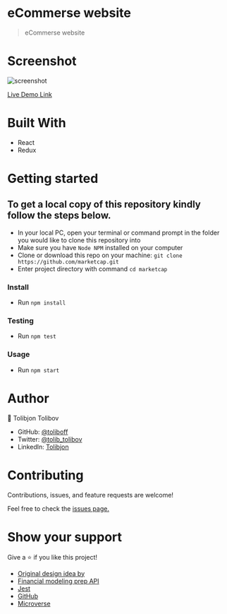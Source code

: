 # eCommerse website

>  eCommerse website

# Screenshot
![screenshot](screenshot.png)

[Live Demo Link]()
# Built With

- React
- Redux

# Getting started

## To get a local copy of this repository kindly follow the steps below.
- In your local PC, open your terminal or command prompt in the folder you would like to clone this repository into
- Make sure you have `Node NPM` installed on your computer
- Clone or download this repo on your machine: `git clone https://github.com/marketcap.git`
- Enter project directory with command `cd marketcap`
### Install
- Run `npm install`
### Testing
- Run `npm test`
### Usage
- Run `npm start`

# Author
:bust_in_silhouette: Tolibjon Tolibov
- GitHub: [@toliboff](https://https://github.com/toliboff)
- Twitter: [@tolib_tolibov](https://twitter.com/tolib_tolibov)
- LinkedIn: [Tolibjon](https://linkedin.com/in/tolibjon-tolibov)

# Contributing
Contributions, issues, and feature requests are welcome!

Feel free to check the [issues page.](https://github.com/toliboff/e-commerse/issues)

# Show your support
Give a :star: if you like this project!


* [Original design idea by](https://www.behance.net/sakwadesignstudio)
* [Financial modeling prep API](https://financialmodelingprep.com/developer/docs/)
* [Jest](https://jestjs.io/)
* [GitHub](https://www.github.com)
* [Microverse](https://microverse.org)

